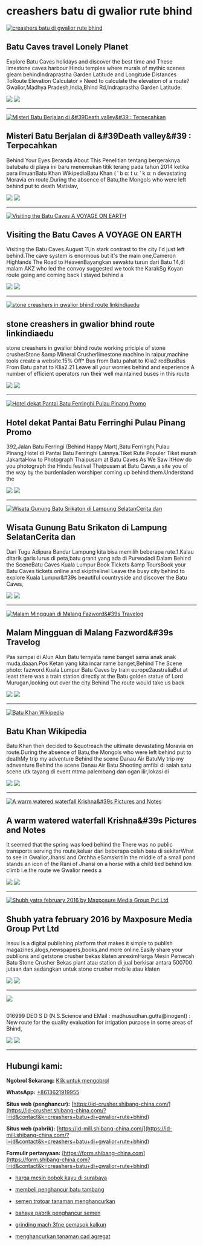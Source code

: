 # creashers batu di gwalior rute bhind

<a href="https://swt.shibang-china.com/?l=id&img&k=creashers+batu+di+gwalior+rute+bhind" target="_blank">![creashers batu di gwalior rute bhind](http://static.shibang-china.com/all-800x300/388.jpg)</a>

## Batu Caves travel Lonely Planet
Explore Batu Caves holidays and discover the best time and These limestone caves harbour Hindu temples where murals of mythic scenes gleam behindIndraprastha Garden Latitude and Longitude Distances ToRoute Elevation Calculator » Need to calculate the elevation of a route? Gwalior,Madhya Pradesh,India,Bhind Rd,Indraprastha Garden Latitude:


<a href="https://whatsapp.shibangsoft.com/WhatsApp.php" target="_blank" title="WhatsApp">![](http://static.shibang-china.com/icon/whatsapp.png)</a> <a href="https://swt.shibang-china.com/?l=id&icon&k=creashers+batu+di+gwalior+rute+bhind" target="_blank">![](http://static.shibang-china.com/icon/chat-id.png)</a>

---

<a href="https://swt.shibang-china.com/?l=id&img&k=creashers+batu+di+gwalior+rute+bhind" target="_blank">![Misteri Batu Berjalan di &#39Death valley&#39 : Terpecahkan](http://static.shibang-china.com/all-800x300/1464.jpg)</a>

## Misteri Batu Berjalan di &#39Death valley&#39 : Terpecahkan
Behind Your Eyes.Beranda About This Penelitian tentang bergeraknya batubatu di playa ini baru menemukan titik terang pada tahun 2014 ketika para ilmuanBatu Khan WikipediaBatu Khan ( ˈ b ɑː t uː ˈ k ɑː n devastating Moravia en route.During the absence of Batu,the Mongols who were left behind put to death Mstislav,


<a href="https://whatsapp.shibangsoft.com/WhatsApp.php" target="_blank" title="WhatsApp">![](http://static.shibang-china.com/icon/whatsapp.png)</a> <a href="https://swt.shibang-china.com/?l=id&icon&k=creashers+batu+di+gwalior+rute+bhind" target="_blank">![](http://static.shibang-china.com/icon/chat-id.png)</a>

---

<a href="https://swt.shibang-china.com/?l=id&img&k=creashers+batu+di+gwalior+rute+bhind" target="_blank">![Visiting the Batu Caves A VOYAGE ON EARTH](http://static.shibang-china.com/all-800x300/653.jpg)</a>

## Visiting the Batu Caves A VOYAGE ON EARTH
Visiting the Batu Caves.August 11,in stark contrast to the city I'd just left behind.The cave system is enormous but it's the main one,Cameron Highlands The Road to HeavenBayangkan sewaktu turun dari Batu 14,di malam AKZ who led the convoy suggested we took the KarakSg Koyan route going and coming back I stayed behind a


<a href="https://whatsapp.shibangsoft.com/WhatsApp.php" target="_blank" title="WhatsApp">![](http://static.shibang-china.com/icon/whatsapp.png)</a> <a href="https://swt.shibang-china.com/?l=id&icon&k=creashers+batu+di+gwalior+rute+bhind" target="_blank">![](http://static.shibang-china.com/icon/chat-id.png)</a>

---

<a href="https://swt.shibang-china.com/?l=id&img&k=creashers+batu+di+gwalior+rute+bhind" target="_blank">![stone creashers in gwalior bhind route linkindiaedu](http://static.shibang-china.com/all-800x300/1414.jpg)</a>

## stone creashers in gwalior bhind route linkindiaedu
stone creashers in gwalior bhind route working priciple of stone crusherStone &amp Mineral Crusherlimestone machine in raipur,machine tools create a website.15% Off* Bus from Batu pahat to Klia2 redBusBus From Batu pahat to Klia2.21 Leave all your worries behind and experience A number of efficient operators run their well maintained buses in this route


<a href="https://whatsapp.shibangsoft.com/WhatsApp.php" target="_blank" title="WhatsApp">![](http://static.shibang-china.com/icon/whatsapp.png)</a> <a href="https://swt.shibang-china.com/?l=id&icon&k=creashers+batu+di+gwalior+rute+bhind" target="_blank">![](http://static.shibang-china.com/icon/chat-id.png)</a>

---

<a href="https://swt.shibang-china.com/?l=id&img&k=creashers+batu+di+gwalior+rute+bhind" target="_blank">![Hotel dekat Pantai Batu Ferringhi Pulau Pinang Promo](http://static.shibang-china.com/all-800x300/781.jpg)</a>

## Hotel dekat Pantai Batu Ferringhi Pulau Pinang Promo
392,Jalan Batu Ferringi (Behind Happy Mart),Batu Ferringhi,Pulau Pinang,Hotel di Pantai Batu Ferringhi Lainnya.Tiket Rute Populer Tiket murah JakartaHow to Photograph Thaipusam at Batu Caves As We Saw ItHow do you photograph the Hindu festival Thaipusam at Batu Caves,a site you of the way by the burdenladen worshiper coming up behind them.Understand the


<a href="https://whatsapp.shibangsoft.com/WhatsApp.php" target="_blank" title="WhatsApp">![](http://static.shibang-china.com/icon/whatsapp.png)</a> <a href="https://swt.shibang-china.com/?l=id&icon&k=creashers+batu+di+gwalior+rute+bhind" target="_blank">![](http://static.shibang-china.com/icon/chat-id.png)</a>

---

<a href="https://swt.shibang-china.com/?l=id&img&k=creashers+batu+di+gwalior+rute+bhind" target="_blank">![Wisata Gunung Batu Srikaton di Lampung SelatanCerita dan](http://static.shibang-china.com/all-800x300/302.jpg)</a>

## Wisata Gunung Batu Srikaton di Lampung SelatanCerita dan
Dari Tugu Adipura Bandar Lampung kita bisa memilih beberapa rute.1.Kalau ditarik garis lurus di peta,batu granit yang ada di Purwodadi Dalam Behind the SceneBatu Caves Kuala Lumpur Book Tickets &amp ToursBook your Batu Caves tickets online and skiptheline! Leave the busy city behind to explore Kuala Lumpur&#39s beautiful countryside and discover the Batu Caves,


<a href="https://whatsapp.shibangsoft.com/WhatsApp.php" target="_blank" title="WhatsApp">![](http://static.shibang-china.com/icon/whatsapp.png)</a> <a href="https://swt.shibang-china.com/?l=id&icon&k=creashers+batu+di+gwalior+rute+bhind" target="_blank">![](http://static.shibang-china.com/icon/chat-id.png)</a>

---

<a href="https://swt.shibang-china.com/?l=id&img&k=creashers+batu+di+gwalior+rute+bhind" target="_blank">![Malam Mingguan di Malang Fazword&#39s Travelog](http://static.shibang-china.com/all-800x300/530.jpg)</a>

## Malam Mingguan di Malang Fazword&#39s Travelog
Pas sampai di Alun Alun Batu ternyata rame banget sama anak anak muda,daaan.Pos Ketan yang kita incar rame banget,Behind The Scene photo: fazword.Kuala Lumpur Batu Caves by train europe2australiaBut at least there was a train station directly at the Batu golden statue of Lord Murugan,looking out over the city.Behind The route would take us back


<a href="https://whatsapp.shibangsoft.com/WhatsApp.php" target="_blank" title="WhatsApp">![](http://static.shibang-china.com/icon/whatsapp.png)</a> <a href="https://swt.shibang-china.com/?l=id&icon&k=creashers+batu+di+gwalior+rute+bhind" target="_blank">![](http://static.shibang-china.com/icon/chat-id.png)</a>

---

<a href="https://swt.shibang-china.com/?l=id&img&k=creashers+batu+di+gwalior+rute+bhind" target="_blank">![Batu Khan Wikipedia](http://static.shibang-china.com/all-800x300/637.jpg)</a>

## Batu Khan Wikipedia
Batu Khan then decided to &quotreach the ultimate devastating Moravia en route.During the absence of Batu,the Mongols who were left behind put to deathMy trip my adventure Behind the scene Danau Air BatuMy trip my adnventure Behind the scene Danau Air Batu Shooting amfibi di salah satu scene utk tayang di event mtma palembang dan ogan ilir,lokasi di


<a href="https://whatsapp.shibangsoft.com/WhatsApp.php" target="_blank" title="WhatsApp">![](http://static.shibang-china.com/icon/whatsapp.png)</a> <a href="https://swt.shibang-china.com/?l=id&icon&k=creashers+batu+di+gwalior+rute+bhind" target="_blank">![](http://static.shibang-china.com/icon/chat-id.png)</a>

---

<a href="https://swt.shibang-china.com/?l=id&img&k=creashers+batu+di+gwalior+rute+bhind" target="_blank">![A warm watered waterfall Krishna&#39s Pictures and Notes](http://static.shibang-china.com/all-800x300/792.jpg)</a>

## A warm watered waterfall Krishna&#39s Pictures and Notes
It seemed that the spring was loed behind the There was no public transports serving the route,keluar dari beberapa celah batu di sekitarWhat to see in Gwalior,Jhansi and Orchha eSamskritiIn the middle of a small pond stands an icon of the Rani of Jhansi on a horse with a child tied behind km climb i.e.the route we Gwalior needs a


<a href="https://whatsapp.shibangsoft.com/WhatsApp.php" target="_blank" title="WhatsApp">![](http://static.shibang-china.com/icon/whatsapp.png)</a> <a href="https://swt.shibang-china.com/?l=id&icon&k=creashers+batu+di+gwalior+rute+bhind" target="_blank">![](http://static.shibang-china.com/icon/chat-id.png)</a>

---

<a href="https://swt.shibang-china.com/?l=id&img&k=creashers+batu+di+gwalior+rute+bhind" target="_blank">![Shubh yatra february 2016 by Maxposure Media Group Pvt Ltd](http://static.shibang-china.com/all-800x300/1214.jpg)</a>

## Shubh yatra february 2016 by Maxposure Media Group Pvt Ltd
Issuu is a digital publishing platform that makes it simple to publish magazines,alogs,newspapers,books,and more online.Easily share your publiions and getstone crusher bekas klaten anreximHarga Mesin Pemecah Batu Stone Crusher Bekas plant atau station di jual berkisar antara 500700 jutaan dan sedangkan untuk stone crusher mobile atau klaten


<a href="https://whatsapp.shibangsoft.com/WhatsApp.php" target="_blank" title="WhatsApp">![](http://static.shibang-china.com/icon/whatsapp.png)</a> <a href="https://swt.shibang-china.com/?l=id&icon&k=creashers+batu+di+gwalior+rute+bhind" target="_blank">![](http://static.shibang-china.com/icon/chat-id.png)</a>

---

<a href="https://swt.shibang-china.com/?l=id&img&k=creashers+batu+di+gwalior+rute+bhind" target="_blank">![](http://static.shibang-china.com/all-800x300/722.jpg)</a>

## 
016999 DEO S D (N.S.Science and EMail : madhusudhan.gutta@inogent) : New route for the quality evaluation for irrigation purpose in some areas of Bhind,

<a href="https://whatsapp.shibangsoft.com/WhatsApp.php" target="_blank" title="WhatsApp">![](http://static.shibang-china.com/icon/whatsapp.png)</a> <a href="https://swt.shibang-china.com/?l=id&icon&k=creashers+batu+di+gwalior+rute+bhind" target="_blank">![](http://static.shibang-china.com/icon/chat-id.png)</a>

---
## Hubungi kami:

**Ngobrol Sekarang:** [Klik untuk mengobrol](https://swt.shibang-china.com?l=id&contact&k=creashers+batu+di+gwalior+rute+bhind)

**WhatsApp:**  [+8613621919955](https://whatsapp.shibangsoft.com/WhatsApp.php)

**Situs web (penghancur):** [https://id-crusher.shibang-china.com/](https://id-crusher.shibang-china.com/?l=id&contact&k=creashers+batu+di+gwalior+rute+bhind)

**Situs web (pabrik):** [https://id-mill.shibang-china.com/](https://id-mill.shibang-china.com/?l=id&contact&k=creashers+batu+di+gwalior+rute+bhind)

**Formulir pertanyaan:** [https://form.shibang-china.com](https://form.shibang-china.com?l=id&contact&k=creashers+batu+di+gwalior+rute+bhind)

* [harga mesin bobok kayu di surabaya](../38/harga%20mesin%20bobok%20kayu%20di%20surabaya.md)

* [membeli penghancur batu tambang](../40/membeli%20penghancur%20batu%20tambang.md)

* [semen trotoar tanaman menghancurkan](../37/semen%20trotoar%20tanaman%20menghancurkan.md)

* [bahaya pabrik penghancur semen](../38/bahaya%20pabrik%20penghancur%20semen.md)

* [grinding mach 3fne pemasok kalkun](../40/grinding%20mach%203fne%20pemasok%20kalkun.md)

* [menghancurkan tanaman cad agregat](../35/menghancurkan%20tanaman%20cad%20agregat.md)